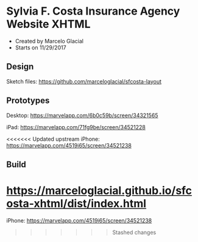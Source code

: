 # Sylvia F. Costa Insurance Agency Website XHTML

* Created by Marcelo Glacial
* Starts on 11/29/2017

## Design

Sketch files: <https://github.com/marceloglacial/sfcosta-layout>

## Prototypes

Desktop: <https://marvelapp.com/6b0c59b/screen/34321565>

iPad: <https://marvelapp.com/71fg9be/screen/34521228>

<<<<<<< Updated upstream
iPhone: <https://marvelapp.com/4519i65/screen/34521238>


## Build

<https://marceloglacial.github.io/sfcosta-xhtml/dist/index.html>
=======
iPhone: <https://marvelapp.com/4519i65/screen/34521238>
>>>>>>> Stashed changes
